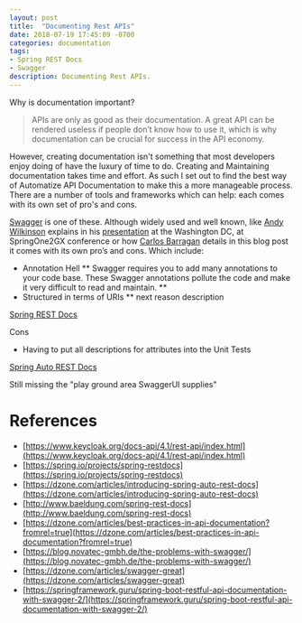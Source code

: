 ```yaml
---
layout: post
title:  "Documenting Rest APIs"
date: 2018-07-19 17:45:09 -0700
categories: documentation
tags: 
- Spring REST Docs
- Swagger
description: Documenting Rest APIs.
---
```


Why is documentation important?
> APIs are only as good as their documentation. A great API can be rendered useless if people don’t know how to use it, which is why documentation can be crucial for success in the API economy. 

However, creating documentation isn't something that most developers enjoy doing of have the luxury of time to do. Creating and Maintaining documentation takes time and effort. As such I set out to find the best way of Automatize API Documentation to make this a more manageable process. There are a number of tools and frameworks which can help: each comes with its own set of pro's and cons. 

[Swagger](https://swagger.io/) is one of these. Although widely used and well known, like [Andy Wilkinson](https://spring.io/team/awilkinson) explains in his [presentation](https://2015.event.springone2gx.com/schedule/sessions/documenting_restful_apis.html) at the Washington DC, at SpringOne2GX conference or how [Carlos Barragan](https://blog.novatec-gmbh.de/the-problems-with-swagger/) details in this blog post it comes with its own pro’s and cons. Which include: 

* Annotation Hell
	** Swagger requires you to add many annotations to your code base. These Swagger annotations pollute the code and make it very difficult to read and maintain. 
	** 
* Structured in terms of URIs
	** next reason description

[Spring REST Docs](https://spring.io/projects/spring-restdocs) 

Cons
* Having to put all descriptions for attributes into the Unit Tests

[Spring Auto REST Docs](https://dzone.com/articles/introducing-spring-auto-rest-docs)

Still missing the "play ground area SwaggerUI supplies"

References
====
- [https://www.keycloak.org/docs-api/4.1/rest-api/index.html](https://www.keycloak.org/docs-api/4.1/rest-api/index.html)
- [https://spring.io/projects/spring-restdocs](https://spring.io/projects/spring-restdocs) 
- [https://dzone.com/articles/introducing-spring-auto-rest-docs](https://dzone.com/articles/introducing-spring-auto-rest-docs)
- [http://www.baeldung.com/spring-rest-docs](http://www.baeldung.com/spring-rest-docs)
- [https://dzone.com/articles/best-practices-in-api-documentation?fromrel=true](https://dzone.com/articles/best-practices-in-api-documentation?fromrel=true)
- [https://blog.novatec-gmbh.de/the-problems-with-swagger/](https://blog.novatec-gmbh.de/the-problems-with-swagger/)
- [https://dzone.com/articles/swagger-great](https://dzone.com/articles/swagger-great)
- [https://springframework.guru/spring-boot-restful-api-documentation-with-swagger-2/](https://springframework.guru/spring-boot-restful-api-documentation-with-swagger-2/)
